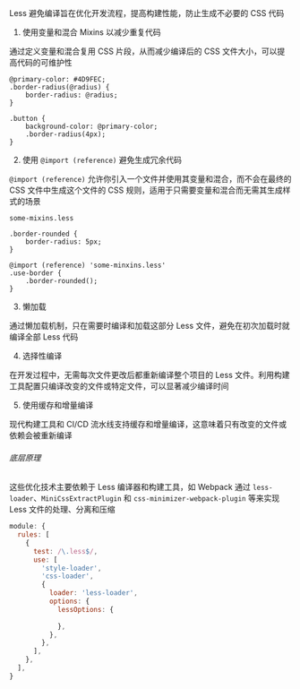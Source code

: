 Less 避免编译旨在优化开发流程，提高构建性能，防止生成不必要的 CSS 代码

1. 使用变量和混合 Mixins 以减少重复代码

通过定义变量和混合复用 CSS 片段，从而减少编译后的 CSS 文件大小，可以提高代码的可维护性

```less
@primary-color: #4D9FEC;
.border-radius(@radius) {
    border-radius: @radius;
}

.button {
    background-color: @primary-color;
    .border-radius(4px);
}
```

2. 使用 `@import (reference)` 避免生成冗余代码

`@import (reference)` 允许你引入一个文件并使用其变量和混合，而不会在最终的 CSS 文件中生成这个文件的 CSS 规则，适用于只需要变量和混合而无需其生成样式的场景

`some-mixins.less`

```less
.border-rounded {
    border-radius: 5px;
}
```

```less
@import (reference) 'some-minxins.less'
.use-border {
    .border-rounded();
}
```

3. 懒加载

通过懒加载机制，只在需要时编译和加载这部分 Less 文件，避免在初次加载时就编译全部 Less 代码

4. 选择性编译

在开发过程中，无需每次文件更改后都重新编译整个项目的 Less 文件。利用构建工具配置只编译改变的文件或特定文件，可以显著减少编译时间

5. 使用缓存和增量编译

现代构建工具和 CI/CD 流水线支持缓存和增量编译，这意味着只有改变的文件或依赖会被重新编译

###### 底层原理

这些优化技术主要依赖于 Less 编译器和构建工具，如 Webpack 通过 `less-loader`、`MiniCssExtractPlugin` 和 `css-minimizer-webpack-plugin` 等来实现 Less 文件的处理、分离和压缩

```JavaScript
module: {
  rules: [
    {
      test: /\.less$/,
      use: [
        'style-loader',
        'css-loader',
        {
          loader: 'less-loader',
          options: {
            lessOptions: {
              
            },
          },
        },
      ],
    },
  ],
}
```